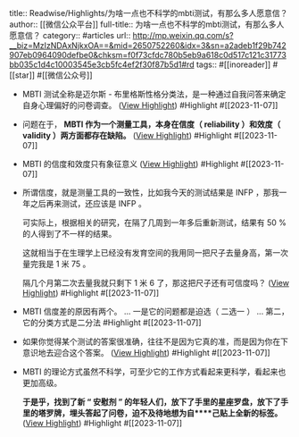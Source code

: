 title:: Readwise/Highlights/为啥一点也不科学的mbti测试，有那么多人愿意信？
author:: [[微信公众平台]]
full-title:: 为啥一点也不科学的mbti测试，有那么多人愿意信？
category:: #articles
url:: http://mp.weixin.qq.com/s?__biz=MzIzNDAxNjkxOA==&mid=2650752260&idx=3&sn=a2adeb1f29b742907eb0964090defbe0&chksm=f0f73cfdc780b5eb9a618c0d517c121c31773bb035c1d4c10003545e3cb5fc4ef2f30f87b5d1#rd
tags:: #[[inoreader]] #[[star]] #[[微信公众号]]

- MBTI 测试全称是迈尔斯 - 布里格斯性格分类法，是一种通过自我问答来确定自身心理偏好的问卷调查。 ([View Highlight](https://read.readwise.io/read/01hekscx28faxx00crrmp7ts9s)) #Highlight #[[2023-11-07]]
- 问题在于， **MBTI 作为一个测量工具，本身在信度（ reliability ）和效度（ validity ）两方面都存在缺陷。** ([View Highlight](https://read.readwise.io/read/01hekse0jxexhv5hc4ktyp1mms)) #Highlight #[[2023-11-07]]
- MBTI 的信度和效度只有象征意义 ([View Highlight](https://read.readwise.io/read/01heksej1rb5s23jje5wfs9zzn)) #Highlight #[[2023-11-07]]
- 所谓信度，就是测量工具的一致性，比如我今天的测试结果是 INFP ，那我一年之后再来测试，还应该是 INFP 。
  
  可实际上，根据相关的研究，在隔了几周到一年多后重新测试，结果有 50 % 的人得到了不一样的结果。
  
  这就相当于在生理学上已经没有发育空间的我用同一把尺子去量身高，第一次量完我是 1 米 75 。
  
  隔几个月第二次去量我就只剩下 1 米 6 了，那这把尺子还有可信度吗？ ([View Highlight](https://read.readwise.io/read/01heksesc1tkk3m25974tjx6ef)) #Highlight #[[2023-11-07]]
- MBTI 信度差的原因有两个。 ... 一是它的问题都是迫选（ 二选一 ） ... 第二，它的分类方式是二分法 #Highlight #[[2023-11-07]]
- 如果你觉得某个测试的答案很准确，往往不是因为它真的准，而是因为你在下意识地去迎合这个答案。 ([View Highlight](https://read.readwise.io/read/01heksezg9zb5res8m5dfkze4h)) #Highlight #[[2023-11-07]]
- MBTI 的理论方式虽然不科学，可至少它的工作方式看起来更科学，看起来也更加高级。
  
  **于是乎，找到了新 “ 安慰剂 ” 的年轻人们，放下了手里的星座罗盘，放下了手里的塔罗牌，埋头答起了问卷，迫不及待地想为自****己贴上全新的标签。** ([View Highlight](https://read.readwise.io/read/01heksfb7sta8hr335x8nhydae)) #Highlight #[[2023-11-07]]